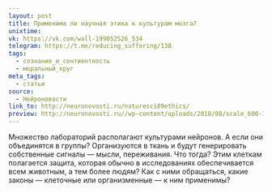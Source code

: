 ```yaml
---
layout: post
title: Применима ли научная этика к культурам мозга?
unixtime: 
vk: https://vk.com/wall-199052526_534
telegram: https://t.me/reducing_suffering/138
tags:
  - сознание_и_сентиентность
  - моральный_круг
meta_tags:
  - статьи
source:
  - Нейроновости
link_to: http://neuronovosti.ru/naturesci89ethics/
preview: http://neuronovosti.ru//wp-content/uploads/2018/08/scale_600-157.jpeg
---
```

Множество лабораторий располагают культурами нейронов. А если они объединятся в группы? Организуются в ткань и будут генерировать собственные сигналы — мысли, переживания. Что тогда? Этим клеткам полагается защита, которая обычно в исследованиях обеспечивается всем животным, а тем более людям? Как с ними обращаться, какие законы — клеточные или организменные — к ним применимы?